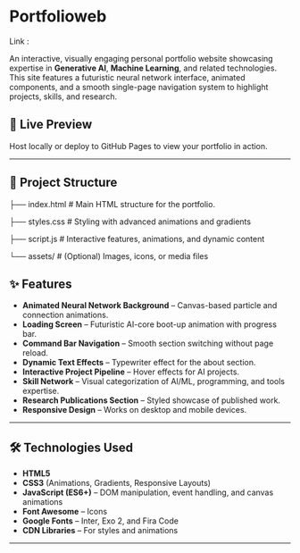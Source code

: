 # Portfolioweb 

Link : 

An interactive, visually engaging personal portfolio website showcasing expertise in **Generative AI**, **Machine Learning**, and related technologies.  
This site features a futuristic neural network interface, animated components, and a smooth single-page navigation system to highlight projects, skills, and research.

## 🚀 Live Preview
Host locally or deploy to GitHub Pages to view your portfolio in action.

---

## 📂 Project Structure

├── index.html # Main HTML structure for the portfolio.

├── styles.css # Styling with advanced animations and gradients

├── script.js # Interactive features, animations, and dynamic content

└── assets/ # (Optional) Images, icons, or media files

## ✨ Features
- **Animated Neural Network Background** – Canvas-based particle and connection animations.
- **Loading Screen** – Futuristic AI-core boot-up animation with progress bar.
- **Command Bar Navigation** – Smooth section switching without page reload.
- **Dynamic Text Effects** – Typewriter effect for the about section.
- **Interactive Project Pipeline** – Hover effects for AI projects.
- **Skill Network** – Visual categorization of AI/ML, programming, and tools expertise.
- **Research Publications Section** – Styled showcase of published work.
- **Responsive Design** – Works on desktop and mobile devices.

---

## 🛠️ Technologies Used
- **HTML5**
- **CSS3** (Animations, Gradients, Responsive Layouts)
- **JavaScript (ES6+)** – DOM manipulation, event handling, and canvas animations
- **Font Awesome** – Icons
- **Google Fonts** – Inter, Exo 2, and Fira Code
- **CDN Libraries** – For styles and animations

---


